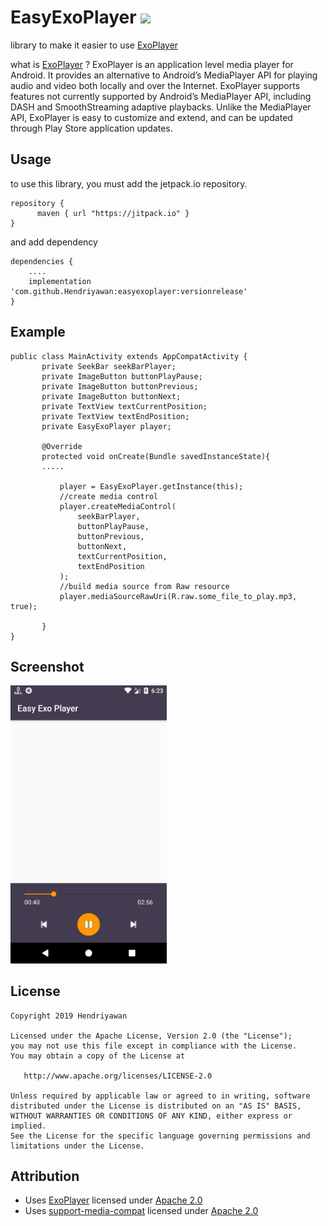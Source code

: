 # EasyExoPlayer [![](https://jitpack.io/v/Hendriyawan/easyexoplayer.svg)](https://jitpack.io/#Hendriyawan/easyexoplayer)
library to make it easier to use [ExoPlayer](https://exoplayer.dev)

what is [ExoPlayer](https://exoplayer.dev) ? ExoPlayer is an application level media player for Android. It provides an alternative to Android’s MediaPlayer API for playing audio and video both locally and over the Internet. ExoPlayer supports features not currently supported by Android’s MediaPlayer API, including DASH and SmoothStreaming adaptive playbacks. Unlike the MediaPlayer API, ExoPlayer is easy to customize and extend, and can be updated through Play Store application updates.


Usage
-------
to use this library, you must add the jetpack.io repository.
```
repository {
      maven { url "https://jitpack.io" }
}
```

and add dependency
```
dependencies {
    ....
    implementation 'com.github.Hendriyawan:easyexoplayer:versionrelease'
}
```

Example
-------

```
public class MainActivity extends AppCompatActivity {
       private SeekBar seekBarPlayer;
       private ImageButton buttonPlayPause;
       private ImageButton buttonPrevious;
       private ImageButton buttonNext;
       private TextView textCurrentPosition;
       private TextView textEndPosition;
       private EasyExoPlayer player;

       @Override
       protected void onCreate(Bundle savedInstanceState){
       .....

           player = EasyExoPlayer.getInstance(this);
           //create media control
           player.createMediaControl(
               seekBarPlayer,
               buttonPlayPause,
               buttonPrevious,
               buttonNext,
               textCurrentPosition,
               textEndPosition
           );
           //build media source from Raw resource
           player.mediaSourceRawUri(R.raw.some_file_to_play.mp3, true);

       }
}
```
Screenshot
----------
<img src="https://raw.githubusercontent.com/Hendriyawan/easyexoplayer/master/ss_1.png" width="250" />

License
-------
    Copyright 2019 Hendriyawan

    Licensed under the Apache License, Version 2.0 (the "License");
    you may not use this file except in compliance with the License.
    You may obtain a copy of the License at

       http://www.apache.org/licenses/LICENSE-2.0

    Unless required by applicable law or agreed to in writing, software
    distributed under the License is distributed on an "AS IS" BASIS,
    WITHOUT WARRANTIES OR CONDITIONS OF ANY KIND, either express or implied.
    See the License for the specific language governing permissions and
    limitations under the License.

Attribution
-----------
* Uses [ExoPlayer](https://exoplayer.dev) licensed under [Apache 2.0](https://www.apache.org/licenses/LICENSE-2.0)
* Uses [support-media-compat](https://developer.android.com/topic/libraries/support-library/features#media-playback) licensed under [Apache 2.0](https://www.apache.org/licenses/LICENSE-2.0)
